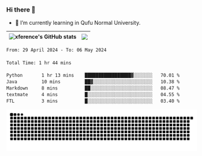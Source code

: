 ### Hi there 👋

<!--
**xference/xference** is a ✨ _special_ ✨ repository because its `README.md` (this file) appears on your GitHub profile.

Here are some ideas to get you started:

- 🔭 I’m currently working on ...

- 👯 I’m looking to collaborate on ...
- 🤔 I’m looking for help with ...
- 💬 Ask me about ...
- 📫 How to reach me: ...
- 😄 Pronouns: ...
- ⚡ Fun fact: ...
-->
- 🌱 I’m currently learning in Qufu Normal University.


| <img src="https://github-readme-stats.vercel.app/api?username=xference&show_icons=true&theme=ambient_gradient" alt="xference's GitHub stats" align="center"/> | <img src="https://github-readme-streak-stats.herokuapp.com/?user=xference"  style="zoom:100%;" align="center"/> |
| ------------------------------------------------------------ | ------------------------------------------------------------ |

<!--START_SECTION:waka-->

```txt
From: 29 April 2024 - To: 06 May 2024

Total Time: 1 hr 44 mins

Python       1 hr 13 mins    █████████████████▓░░░░░░░   70.01 %
Java         10 mins         ██▓░░░░░░░░░░░░░░░░░░░░░░   10.38 %
Markdown     8 mins          ██░░░░░░░░░░░░░░░░░░░░░░░   08.47 %
textmate     4 mins          █░░░░░░░░░░░░░░░░░░░░░░░░   04.55 %
FTL          3 mins          █░░░░░░░░░░░░░░░░░░░░░░░░   03.40 %
```

<!--END_SECTION:waka-->

<picture>
  <source media="(prefers-color-scheme: dark)" srcset="https://raw.githubusercontent.com/xference/xference/output/github-contribution-grid-snake-dark.svg" />
  <source media="(prefers-color-scheme: light)" srcset="https://raw.githubusercontent.com/xference/xference/output/github-contribution-grid-snake.svg" />
  <img alt="github-snake" src="https://raw.githubusercontent.com/xference/xference/output/github-contribution-grid-snake.svg" />
</picture>
